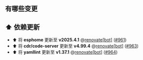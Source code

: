 ## 有哪些变更

## ⬆️ 依赖更新

* ⬆️ 将 **esphome** 更新至 **v2025.4.1** @[renovate\[bot\]](https://github.com/apps/renovate) ([#961](https://github.com/hassio-addons/addon-vscode/pull/961))
* ⬆️ 将 **cdr/code-server** 更新至 **v4.99.4** @[renovate\[bot\]](https://github.com/apps/renovate) ([#963](https://github.com/hassio-addons/addon-vscode/pull/963))
* ⬆️ 将 **yamllint** 更新至 **v1.37.1** @[renovate\[bot\]](https://github.com/apps/renovate) ([#964](https://github.com/hassio-addons/addon-vscode/pull/964))
